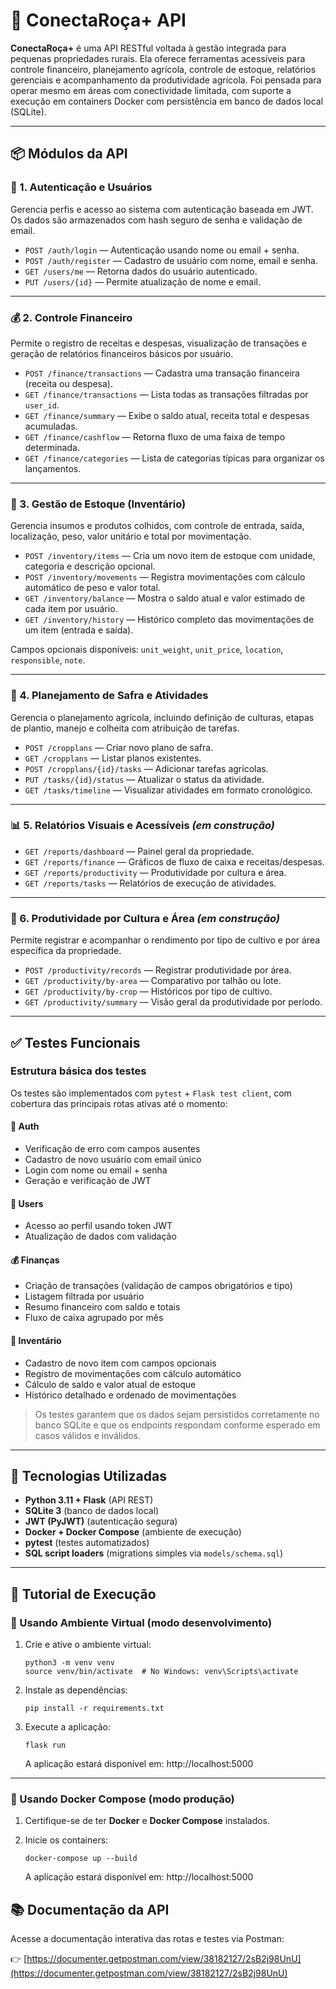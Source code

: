 # 🌾 ConectaRoça+ API

**ConectaRoça+** é uma API RESTful voltada à gestão integrada para pequenas propriedades rurais. Ela oferece ferramentas acessíveis para controle financeiro, planejamento agrícola, controle de estoque, relatórios gerenciais e acompanhamento da produtividade agrícola. Foi pensada para operar mesmo em áreas com conectividade limitada, com suporte a execução em containers Docker com persistência em banco de dados local (SQLite).

---

## 📦 Módulos da API

### 🔑 1. Autenticação e Usuários

Gerencia perfis e acesso ao sistema com autenticação baseada em JWT. Os dados são armazenados com hash seguro de senha e validação de email.

- `POST /auth/login` — Autenticação usando nome ou email + senha.
- `POST /auth/register` — Cadastro de usuário com nome, email e senha.
- `GET /users/me` — Retorna dados do usuário autenticado.
- `PUT /users/{id}` — Permite atualização de nome e email.

---

### 💰 2. Controle Financeiro

Permite o registro de receitas e despesas, visualização de transações e geração de relatórios financeiros básicos por usuário.

- `POST /finance/transactions` — Cadastra uma transação financeira (receita ou despesa).
- `GET /finance/transactions` — Lista todas as transações filtradas por `user_id`.
- `GET /finance/summary` — Exibe o saldo atual, receita total e despesas acumuladas.
- `GET /finance/cashflow` — Retorna fluxo de uma faixa de tempo determinada.
- `GET /finance/categories` — Lista de categorias típicas para organizar os lançamentos.

---

### 🏪 3. Gestão de Estoque (Inventário)

Gerencia insumos e produtos colhidos, com controle de entrada, saída, localização, peso, valor unitário e total por movimentação.

- `POST /inventory/items` — Cria um novo item de estoque com unidade, categoria e descrição opcional.
- `POST /inventory/movements` — Registra movimentações com cálculo automático de peso e valor total.
- `GET /inventory/balance` — Mostra o saldo atual e valor estimado de cada item por usuário.
- `GET /inventory/history` — Histórico completo das movimentações de um item (entrada e saída).

Campos opcionais disponíveis: `unit_weight`, `unit_price`, `location`, `responsible`, `note`.

---

### 🌱 4. Planejamento de Safra e Atividades

Gerencia o planejamento agrícola, incluindo definição de culturas, etapas de plantio, manejo e colheita com atribuição de tarefas.

- `POST /cropplans` — Criar novo plano de safra.
- `GET /cropplans` — Listar planos existentes.
- `POST /cropplans/{id}/tasks` — Adicionar tarefas agrícolas.
- `PUT /tasks/{id}/status` — Atualizar o status da atividade.
- `GET /tasks/timeline` — Visualizar atividades em formato cronológico.

---

### 📊 5. Relatórios Visuais e Acessíveis *(em construção)*

- `GET /reports/dashboard` — Painel geral da propriedade.
- `GET /reports/finance` — Gráficos de fluxo de caixa e receitas/despesas.
- `GET /reports/productivity` — Produtividade por cultura e área.
- `GET /reports/tasks` — Relatórios de execução de atividades.

---

### 🌾 6. Produtividade por Cultura e Área *(em construção)*

Permite registrar e acompanhar o rendimento por tipo de cultivo e por área específica da propriedade.

- `POST /productivity/records` — Registrar produtividade por área.
- `GET /productivity/by-area` — Comparativo por talhão ou lote.
- `GET /productivity/by-crop` — Históricos por tipo de cultivo.
- `GET /productivity/summary` — Visão geral da produtividade por período.

---

## ✅ Testes Funcionais

### Estrutura básica dos testes

Os testes são implementados com `pytest` + `Flask test client`, com cobertura das principais rotas ativas até o momento:

#### 🔐 Auth

- Verificação de erro com campos ausentes
- Cadastro de novo usuário com email único
- Login com nome ou email + senha
- Geração e verificação de JWT

#### 👤 Users

- Acesso ao perfil usando token JWT
- Atualização de dados com validação

#### 💰 Finanças

- Criação de transações (validação de campos obrigatórios e tipo)
- Listagem filtrada por usuário
- Resumo financeiro com saldo e totais
- Fluxo de caixa agrupado por mês

#### 🏪 Inventário

- Cadastro de novo item com campos opcionais
- Registro de movimentações com cálculo automático
- Cálculo de saldo e valor atual de estoque
- Histórico detalhado e ordenado de movimentações

> Os testes garantem que os dados sejam persistidos corretamente no banco SQLite e que os endpoints respondam conforme esperado em casos válidos e inválidos.

---

## 🔧 Tecnologias Utilizadas

- **Python 3.11 + Flask** (API REST)
- **SQLite 3** (banco de dados local)
- **JWT (PyJWT)** (autenticação segura)
- **Docker + Docker Compose** (ambiente de execução)
- **pytest** (testes automatizados)
- **SQL script loaders** (migrations simples via `models/schema.sql`)

---

## 🚀 Tutorial de Execução

### 🔹 Usando Ambiente Virtual (modo desenvolvimento)

1. Crie e ative o ambiente virtual:

    ```
    python3 -m venv venv
    source venv/bin/activate  # No Windows: venv\Scripts\activate
    ```

2. Instale as dependências:

    ```
    pip install -r requirements.txt
    ```

3. Execute a aplicação:

    ```
    flask run
    ```

    A aplicação estará disponível em: http://localhost:5000

---

### 🔹 Usando Docker Compose (modo produção)

1. Certifique-se de ter **Docker** e **Docker Compose** instalados.

2. Inicie os containers:

    ```
    docker-compose up --build
    ```

    A aplicação estará disponível em: http://localhost:5000

## 📚 Documentação da API

Acesse a documentação interativa das rotas e testes via Postman:

👉 [https://documenter.getpostman.com/view/38182127/2sB2j98UnU](https://documenter.getpostman.com/view/38182127/2sB2j98UnU)